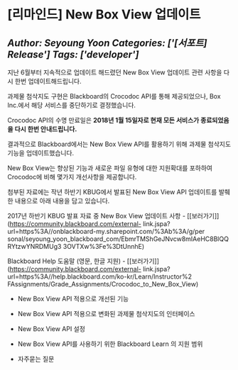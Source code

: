 # [리마인드] New Box View 업데이트
*Author: Seyoung Yoon*
*Categories: ['[서포트] Release']*
*Tags: ['developer']*
---
지난 6월부터 지속적으로 업데이트 해드렸던 New Box View 업데이트 관련 사항을 다시 한번 업데이트해드립니다.

과제물 첨삭지도 구현은 Blackboard의 Crocodoc API를 통해 제공되었으나, Box Inc.에서 해당 서비스를 중단하기로
결정했습니다.

Crocodoc API의 수명 만료일은 **2018년 1월 15일자로 현재 모든 서비스가 종료되었음을 다시 한번 안내드립니다.**

결과적으로 Blackboard에서는 New Box View API를 활용하기 위해 과제물 첨삭지도 기능을 업데이트했습니다.

New Box View는 향상된 기능과 새로운 파일 유형에 대한 지원확대를 포하하여 Crocodoc에 비해 몇가지 개선사항을 제공합니다.

첨부된 자료에는 작년 하반기 KBUG에서 발표된 New Box View API 업데이트를 발췌한 내용으로 아래 내용을 담고 있습니다.

2017년 하반기 KBUG 발표 자료 중 New Box View 업데이트 사항 -
[[보러가기]](https://community.blackboard.com/external-
link.jspa?url=https%3A//onblackboard-my.sharepoint.com/%3Ab%3A/g/per
sonal/seyoung_yoon_blackboard_com/EbmrTMShGeJNvcw8mIAeHC8BlQQRYtzwYNRDMUg3
3OVTXw%3Fe%3DtUnnhE)

Blackboard Help 도움말 (영문, 한글 지원) -
[[보러가기]](https://community.blackboard.com/external-
link.jspa?url=https%3A//help.blackboard.com/ko-kr/Learn/Instructor%2
FAssignments/Grade_Assignments/Crocodoc_to_New_Box_View)

- New Box View API 적용으로 개선된 기능

- New Box View API 적용으로 변화된 과제물 첨삭지도의 인터페이스

- New Box View API 설정

- New Box View API를 사용하기 위한 Blackboard Learn 의 지원 범위

- 자주묻는 질문


